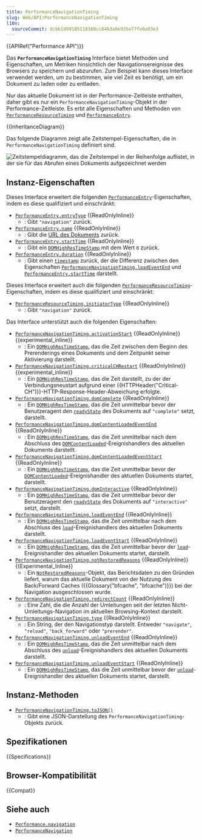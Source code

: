 ```yaml
---
title: PerformanceNavigationTiming
slug: Web/API/PerformanceNavigationTiming
l10n:
  sourceCommit: dcbb1d99185118360cc84b3a0e935e77fe0a03e3
---
```


{{APIRef("Performance API")}}

Das **`PerformanceNavigationTiming`** Interface bietet Methoden und Eigenschaften, um Metriken hinsichtlich der Navigationsereignisse des Browsers zu speichern und abzurufen. Zum Beispiel kann dieses Interface verwendet werden, um zu bestimmen, wie viel Zeit es benötigt, um ein Dokument zu laden oder zu entladen.

Nur das aktuelle Dokument ist in der Performance-Zeitleiste enthalten, daher gibt es nur ein `PerformanceNavigationTiming`-Objekt in der Performance-Zeitleiste. Es erbt alle Eigenschaften und Methoden von [`PerformanceResourceTiming`](/de/docs/Web/API/PerformanceResourceTiming) und [`PerformanceEntry`](/de/docs/Web/API/PerformanceEntry).

{{InheritanceDiagram}}

Das folgende Diagramm zeigt alle Zeitstempel-Eigenschaften, die in `PerformanceNavigationTiming` definiert sind.

![Zeitstempeldiagramm, das die Zeitstempel in der Reihenfolge auflistet, in der sie für das Abrufen eines Dokuments aufgezeichnet werden](https://mdn.github.io/shared-assets/images/diagrams/api/performance/timestamp-diagram.svg)

## Instanz-Eigenschaften

Dieses Interface erweitert die folgenden [`PerformanceEntry`](/de/docs/Web/API/PerformanceEntry)-Eigenschaften, indem es diese qualifiziert und einschränkt:

- [`PerformanceEntry.entryType`](/de/docs/Web/API/PerformanceEntry/entryType) {{ReadOnlyInline}}
  - : Gibt `"navigation"` zurück.
- [`PerformanceEntry.name`](/de/docs/Web/API/PerformanceEntry/name) {{ReadOnlyInline}}
  - : Gibt die [URL des Dokuments](/de/docs/Web/API/Document/URL) zurück.
- [`PerformanceEntry.startTime`](/de/docs/Web/API/PerformanceEntry/startTime) {{ReadOnlyInline}}
  - : Gibt ein [`DOMHighResTimeStamp`](/de/docs/Web/API/DOMHighResTimeStamp) mit dem Wert `0` zurück.
- [`PerformanceEntry.duration`](/de/docs/Web/API/PerformanceEntry/duration) {{ReadOnlyInline}}
  - : Gibt einen [`timestamp`](/de/docs/Web/API/DOMHighResTimeStamp) zurück, der die Differenz zwischen den Eigenschaften [`PerformanceNavigationTiming.loadEventEnd`](/de/docs/Web/API/PerformanceNavigationTiming/loadEventEnd) und [`PerformanceEntry.startTime`](/de/docs/Web/API/PerformanceEntry/startTime) darstellt.

Dieses Interface erweitert auch die folgenden [`PerformanceResourceTiming`](/de/docs/Web/API/PerformanceResourceTiming)-Eigenschaften, indem es diese qualifiziert und einschränkt:

- [`PerformanceResourceTiming.initiatorType`](/de/docs/Web/API/PerformanceResourceTiming/initiatorType) {{ReadOnlyInline}}
  - : Gibt `"navigation"` zurück.

Das Interface unterstützt auch die folgenden Eigenschaften:

- [`PerformanceNavigationTiming.activationStart`](/de/docs/Web/API/PerformanceNavigationTiming/activationStart) {{ReadOnlyInline}} {{experimental_inline}}
  - : Ein [`DOMHighResTimeStamp`](/de/docs/Web/API/DOMHighResTimeStamp), das die Zeit zwischen dem Beginn des Prerenderings eines Dokuments und dem Zeitpunkt seiner Aktivierung darstellt.
- [`PerformanceNavigationTiming.criticalCHRestart`](/de/docs/Web/API/PerformanceNavigationTiming/criticalCHRestart) {{ReadOnlyInline}} {{experimental_inline}}
  - : Ein [`DOMHighResTimeStamp`](/de/docs/Web/API/DOMHighResTimeStamp), das die Zeit darstellt, zu der der Verbindungsneustart aufgrund einer {{HTTPHeader("Critical-CH")}}-HTTP-Response-Header-Abweichung erfolgte.
- [`PerformanceNavigationTiming.domComplete`](/de/docs/Web/API/PerformanceNavigationTiming/domComplete) {{ReadOnlyInline}}
  - : Ein [`DOMHighResTimeStamp`](/de/docs/Web/API/DOMHighResTimeStamp), das die Zeit unmittelbar bevor der Benutzeragent den [`readyState`](/de/docs/Web/API/Document/readyState) des Dokuments auf `"complete"` setzt, darstellt.
- [`PerformanceNavigationTiming.domContentLoadedEventEnd`](/de/docs/Web/API/PerformanceNavigationTiming/domContentLoadedEventEnd) {{ReadOnlyInline}}
  - : Ein [`DOMHighResTimeStamp`](/de/docs/Web/API/DOMHighResTimeStamp), das die Zeit unmittelbar nach dem Abschluss des [`DOMContentLoaded`](/de/docs/Web/API/Document/DOMContentLoaded_event)-Ereignishandlers des aktuellen Dokuments darstellt.
- [`PerformanceNavigationTiming.domContentLoadedEventStart`](/de/docs/Web/API/PerformanceNavigationTiming/domContentLoadedEventStart) {{ReadOnlyInline}}
  - : Ein [`DOMHighResTimeStamp`](/de/docs/Web/API/DOMHighResTimeStamp), das die Zeit unmittelbar bevor der [`DOMContentLoaded`](/de/docs/Web/API/Document/DOMContentLoaded_event)-Ereignishandler des aktuellen Dokuments startet, darstellt.
- [`PerformanceNavigationTiming.domInteractive`](/de/docs/Web/API/PerformanceNavigationTiming/domInteractive) {{ReadOnlyInline}}
  - : Ein [`DOMHighResTimeStamp`](/de/docs/Web/API/DOMHighResTimeStamp), das die Zeit unmittelbar bevor der Benutzeragent den [`readyState`](/de/docs/Web/API/Document/readyState) des Dokuments auf `"interactive"` setzt, darstellt.
- [`PerformanceNavigationTiming.loadEventEnd`](/de/docs/Web/API/PerformanceNavigationTiming/loadEventEnd) {{ReadOnlyInline}}
  - : Ein [`DOMHighResTimeStamp`](/de/docs/Web/API/DOMHighResTimeStamp), das die Zeit unmittelbar nach dem Abschluss des [`load`](/de/docs/Web/API/Window/load_event)-Ereignishandlers des aktuellen Dokuments darstellt.
- [`PerformanceNavigationTiming.loadEventStart`](/de/docs/Web/API/PerformanceNavigationTiming/loadEventStart) {{ReadOnlyInline}}
  - : Ein [`DOMHighResTimeStamp`](/de/docs/Web/API/DOMHighResTimeStamp), das die Zeit unmittelbar bevor der [`load`](/de/docs/Web/API/Window/load_event)-Ereignishandler des aktuellen Dokuments startet, darstellt.
- [`PerformanceNavigationTiming.notRestoredReasons`](/de/docs/Web/API/PerformanceNavigationTiming/notRestoredReasons) {{ReadOnlyInline}} {{Experimental_Inline}}
  - : Ein [`NotRestoredReasons`](/de/docs/Web/API/NotRestoredReasons)-Objekt, das Berichtsdaten zu den Gründen liefert, warum das aktuelle Dokument von der Nutzung des Back/Forward Caches ({{Glossary("bfcache", "bfcache")}}) bei der Navigation ausgeschlossen wurde.
- [`PerformanceNavigationTiming.redirectCount`](/de/docs/Web/API/PerformanceNavigationTiming/redirectCount) {{ReadOnlyInline}}
  - : Eine Zahl, die die Anzahl der Umleitungen seit der letzten Nicht-Umleitungs-Navigation im aktuellen Browsing-Kontext darstellt.
- [`PerformanceNavigationTiming.type`](/de/docs/Web/API/PerformanceNavigationTiming/type) {{ReadOnlyInline}}
  - : Ein String, der den Navigationstyp darstellt. Entweder `"navigate"`, `"reload"`, `"back_forward"` oder `"prerender"`.
- [`PerformanceNavigationTiming.unloadEventEnd`](/de/docs/Web/API/PerformanceNavigationTiming/unloadEventEnd) {{ReadOnlyInline}}
  - : Ein [`DOMHighResTimeStamp`](/de/docs/Web/API/DOMHighResTimeStamp), das die Zeit unmittelbar nach dem Abschluss des [`unload`](/de/docs/Web/API/Window/unload_event)-Ereignishandlers des aktuellen Dokuments darstellt.
- [`PerformanceNavigationTiming.unloadEventStart`](/de/docs/Web/API/PerformanceNavigationTiming/unloadEventStart) {{ReadOnlyInline}}
  - : Ein [`DOMHighResTimeStamp`](/de/docs/Web/API/DOMHighResTimeStamp), das die Zeit unmittelbar bevor der [`unload`](/de/docs/Web/API/Window/unload_event)-Ereignishandler des aktuellen Dokuments startet, darstellt.

## Instanz-Methoden

- [`PerformanceNavigationTiming.toJSON()`](/de/docs/Web/API/PerformanceNavigationTiming/toJSON)
  - : Gibt eine JSON-Darstellung des `PerformanceNavigationTiming`-Objekts zurück.

## Spezifikationen

{{Specifications}}

## Browser-Kompatibilität

{{Compat}}

## Siehe auch

- [`Performance.navigation`](/de/docs/Web/API/Performance/navigation)
- [`PerformanceNavigation`](/de/docs/Web/API/PerformanceNavigation)
